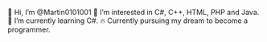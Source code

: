 👋 Hi, I’m @Martin0101001
👀 I’m interested in C#, C++, HTML, PHP and Java.
🌱 I’m currently learning C#.
🔥 Currently pursuing my dream to become a programmer.
